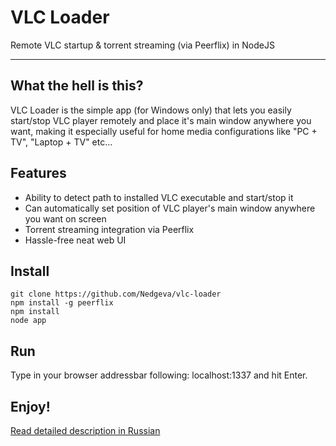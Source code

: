 ﻿# VLC Loader
Remote VLC startup &amp; torrent streaming (via Peerflix) in NodeJS

---

## What the hell is this?
VLC Loader is the simple app (for Windows only) that lets you easily start/stop VLC player remotely and place it's main window anywhere you want, making it especially useful for home media configurations like "PC + TV", "Laptop + TV" etc...

## Features
* Ability to detect path to installed VLC executable and start/stop it
* Can automatically set position of VLC player's main window anywhere you want on screen
* Torrent streaming integration via Peerflix
* Hassle-free neat web UI

## Install
```
git clone https://github.com/Nedgeva/vlc-loader
npm install -g peerflix
npm install
node app
```

## Run
Type in your browser addressbar following: localhost:1337 
and hit Enter.

## Enjoy!
[Read detailed description in Russian](https://medium.com/@LazyFox/vlc-loader-%D0%BD%D0%B0-nodejs-%D0%B8-peerflix-6576ebd49848)